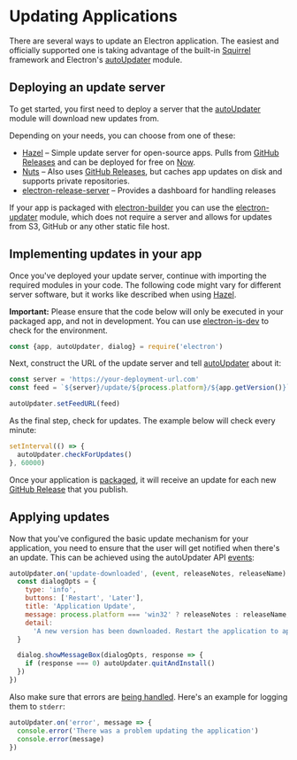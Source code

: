 # Updating Applications

There are several ways to update an Electron application. The easiest and
officially supported one is taking advantage of the built-in
[Squirrel](https://github.com/Squirrel) framework and Electron's
[autoUpdater](../api/auto-updater.md) module.

## Deploying an update server

To get started, you first need to deploy a server that the
[autoUpdater](../api/auto-updater.md) module will download new updates from.

Depending on your needs, you can choose from one of these:

* [Hazel](https://github.com/zeit/hazel) – Simple update server for open-source
  apps. Pulls from
  [GitHub Releases](https://help.github.com/articles/creating-releases/) and can
  be deployed for free on [Now](https://zeit.co/now).
* [Nuts](https://github.com/GitbookIO/nuts) – Also uses
  [GitHub Releases](https://help.github.com/articles/creating-releases/), but
  caches app updates on disk and supports private repositories.
* [electron-release-server](https://github.com/ArekSredzki/electron-release-server)
  – Provides a dashboard for handling releases

If your app is packaged with [electron-builder][electron-builder-lib] you can
use the [electron-updater] module, which does not require a server and allows
for updates from S3, GitHub or any other static file host.

## Implementing updates in your app

Once you've deployed your update server, continue with importing the required
modules in your code. The following code might vary for different server
software, but it works like described when using
[Hazel](https://github.com/zeit/hazel).

**Important:** Please ensure that the code below will only be executed in your
packaged app, and not in development. You can use
[electron-is-dev](https://github.com/sindresorhus/electron-is-dev) to check for
the environment.

```js
const {app, autoUpdater, dialog} = require('electron')
```

Next, construct the URL of the update server and tell
[autoUpdater](../api/auto-updater.md) about it:

```js
const server = 'https://your-deployment-url.com'
const feed = `${server}/update/${process.platform}/${app.getVersion()}`

autoUpdater.setFeedURL(feed)
```

As the final step, check for updates. The example below will check every minute:

```js
setInterval(() => {
  autoUpdater.checkForUpdates()
}, 60000)
```

Once your application is [packaged](../tutorial/application-distribution.md), it
will receive an update for each new
[GitHub Release](https://help.github.com/articles/creating-releases/) that you
publish.

## Applying updates

Now that you've configured the basic update mechanism for your application, you
need to ensure that the user will get notified when there's an update. This can
be achieved using the autoUpdater API [events](../api/auto-updater.md#events):

```js
autoUpdater.on('update-downloaded', (event, releaseNotes, releaseName) => {
  const dialogOpts = {
    type: 'info',
    buttons: ['Restart', 'Later'],
    title: 'Application Update',
    message: process.platform === 'win32' ? releaseNotes : releaseName,
    detail:
      'A new version has been downloaded. Restart the application to apply the updates.'
  }

  dialog.showMessageBox(dialogOpts, response => {
    if (response === 0) autoUpdater.quitAndInstall()
  })
})
```

Also make sure that errors are
[being handled](../api/auto-updater.md#event-error). Here's an example for
logging them to `stderr`:

```js
autoUpdater.on('error', message => {
  console.error('There was a problem updating the application')
  console.error(message)
})
```

[electron-builder-lib]: https://github.com/electron-userland/electron-builder
[electron-updater]: https://www.electron.build/auto-update
